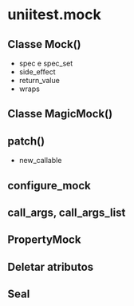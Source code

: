 # uniitest.mock

## Classe Mock()
  * spec e spec_set
  * side_effect
  * return_value
  * wraps
## Classe MagicMock()

## patch()
  * new_callable

## configure_mock

## call_args, call_args_list

## PropertyMock

## Deletar atributos

## Seal

